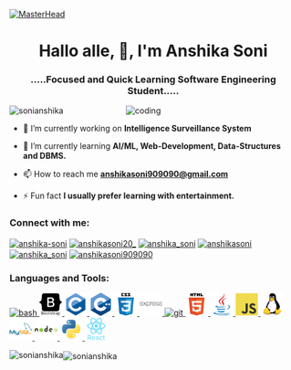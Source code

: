 [![MasterHead](https://static01.nyt.com/images/2020/01/01/business/01Techfix-print/01Techfix-print-superJumbo.gif)](https://rishavchanda.io)

<h1 align="center">Hallo alle, 👋, I'm Anshika Soni</h1>
<h3 align="center">.....Focused and Quick Learning Software Engineering Student.....</h3>

<img align=right alt=coding width="300" src="https://cdnb.artstation.com/p/assets/images/images/007/854/263/original/rothana-chhourm-ezgif-com-resize-4.gif?1508943159">
<p align="left"> <img src="https://komarev.com/ghpvc/?username=sonianshika&label=Profile%20views&color=0e75b6&style=flat" alt="sonianshika" /> </p>

- 🌱 I’m currently working on **Intelligence Surveillance System**

- 🌱 I’m currently learning **AI/ML, Web-Development, Data-Structures and DBMS.**

- 📫 How to reach me **anshikasoni909090@gmail.com**

- ⚡ Fun fact **I usually prefer learning with entertainment.**

<h3 align="left">Connect with me:</h3>
<p align="left">
<a href="https://linkedin.com/in/anshika-soni" target="blank"><img align="center" src="https://raw.githubusercontent.com/rahuldkjain/github-profile-readme-generator/master/src/images/icons/Social/linked-in-alt.svg" alt="anshika-soni" height="30" width="40" /></a>
<a href="https://instagram.com/anshikasoni20_" target="blank"><img align="center" src="https://raw.githubusercontent.com/rahuldkjain/github-profile-readme-generator/master/src/images/icons/Social/instagram.svg" alt="anshikasoni20_" height="30" width="40" /></a>
<a href="https://www.codechef.com/users/anshika_soni" target="blank"><img align="center" src="https://cdn.jsdelivr.net/npm/simple-icons@3.1.0/icons/codechef.svg" alt="anshika_soni" height="30" width="40" /></a>
<a href="https://www.hackerrank.com/anshikasoni" target="blank"><img align="center" src="https://raw.githubusercontent.com/rahuldkjain/github-profile-readme-generator/master/src/images/icons/Social/hackerrank.svg" alt="anshikasoni" height="30" width="40" /></a>
<a href="https://www.leetcode.com/anshika_soni" target="blank"><img align="center" src="https://raw.githubusercontent.com/rahuldkjain/github-profile-readme-generator/master/src/images/icons/Social/leet-code.svg" alt="anshika_soni" height="30" width="40" /></a>
<a href="https://auth.geeksforgeeks.org/user/anshikasoni909090" target="blank"><img align="center" src="https://raw.githubusercontent.com/rahuldkjain/github-profile-readme-generator/master/src/images/icons/Social/geeks-for-geeks.svg" alt="anshikasoni909090" height="30" width="40" /></a>
</p>

<h3 align="left">Languages and Tools:</h3>
<p align="left"> <a href="https://www.gnu.org/software/bash/" target="_blank" rel="noreferrer"> <img src="https://www.vectorlogo.zone/logos/gnu_bash/gnu_bash-icon.svg" alt="bash" width="40" height="40"/> </a> <a href="https://getbootstrap.com" target="_blank" rel="noreferrer"> <img src="https://raw.githubusercontent.com/devicons/devicon/master/icons/bootstrap/bootstrap-plain-wordmark.svg" alt="bootstrap" width="40" height="40"/> </a> <a href="https://www.cprogramming.com/" target="_blank" rel="noreferrer"> <img src="https://raw.githubusercontent.com/devicons/devicon/master/icons/c/c-original.svg" alt="c" width="40" height="40"/> </a> <a href="https://www.w3schools.com/cpp/" target="_blank" rel="noreferrer"> <img src="https://raw.githubusercontent.com/devicons/devicon/master/icons/cplusplus/cplusplus-original.svg" alt="cplusplus" width="40" height="40"/> </a> <a href="https://www.w3schools.com/css/" target="_blank" rel="noreferrer"> <img src="https://raw.githubusercontent.com/devicons/devicon/master/icons/css3/css3-original-wordmark.svg" alt="css3" width="40" height="40"/> </a> <a href="https://expressjs.com" target="_blank" rel="noreferrer"> <img src="https://raw.githubusercontent.com/devicons/devicon/master/icons/express/express-original-wordmark.svg" alt="express" width="40" height="40"/> </a> <a href="https://git-scm.com/" target="_blank" rel="noreferrer"> <img src="https://www.vectorlogo.zone/logos/git-scm/git-scm-icon.svg" alt="git" width="40" height="40"/> </a> <a href="https://www.w3.org/html/" target="_blank" rel="noreferrer"> <img src="https://raw.githubusercontent.com/devicons/devicon/master/icons/html5/html5-original-wordmark.svg" alt="html5" width="40" height="40"/> </a> <a href="https://www.java.com" target="_blank" rel="noreferrer"> <img src="https://raw.githubusercontent.com/devicons/devicon/master/icons/java/java-original.svg" alt="java" width="40" height="40"/> </a> <a href="https://developer.mozilla.org/en-US/docs/Web/JavaScript" target="_blank" rel="noreferrer"> <img src="https://raw.githubusercontent.com/devicons/devicon/master/icons/javascript/javascript-original.svg" alt="javascript" width="40" height="40"/> </a> <a href="https://www.linux.org/" target="_blank" rel="noreferrer"> <img src="https://raw.githubusercontent.com/devicons/devicon/master/icons/linux/linux-original.svg" alt="linux" width="40" height="40"/> </a> <a href="https://www.mysql.com/" target="_blank" rel="noreferrer"> <img src="https://raw.githubusercontent.com/devicons/devicon/master/icons/mysql/mysql-original-wordmark.svg" alt="mysql" width="40" height="40"/> </a> <a href="https://nodejs.org" target="_blank" rel="noreferrer"> <img src="https://raw.githubusercontent.com/devicons/devicon/master/icons/nodejs/nodejs-original-wordmark.svg" alt="nodejs" width="40" height="40"/> </a> <a href="https://www.python.org" target="_blank" rel="noreferrer"> <img src="https://raw.githubusercontent.com/devicons/devicon/master/icons/python/python-original.svg" alt="python" width="40" height="40"/> </a> <a href="https://reactjs.org/" target="_blank" rel="noreferrer"> <img src="https://raw.githubusercontent.com/devicons/devicon/master/icons/react/react-original-wordmark.svg" alt="react" width="40" height="40"/> </a> </p>

<p><img align="left" src="https://github-readme-stats.vercel.app/api/top-langs?username=sonianshika&show_icons=true&locale=en&layout=compact" alt="sonianshika" /></p>

<!--<p>&nbsp;<img align="center" src="https://github-readme-stats.vercel.app/api?username=sonianshika&show_icons=true&locale=en" alt="sonianshika" /></p>-->

<p><img align="center" src="https://github-readme-streak-stats.herokuapp.com/?user=sonianshika&" alt="sonianshika" /></p>

